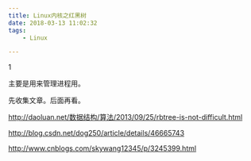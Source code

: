 ```yaml
---
title: Linux内核之红黑树
date: 2018-03-13 11:02:32
tags:
	- Linux

---
```


1

主要是用来管理进程用。

先收集文章。后面再看。

http://daoluan.net/数据结构/算法/2013/09/25/rbtree-is-not-difficult.html



http://blog.csdn.net/dog250/article/details/46665743



http://www.cnblogs.com/skywang12345/p/3245399.html

